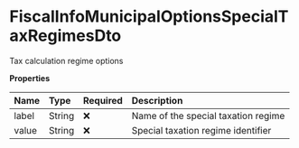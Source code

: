 # FiscalInfoMunicipalOptionsSpecialTaxRegimesDto

Tax calculation regime options

**Properties**

| Name  | Type   | Required | Description                         |
| :---- | :----- | :------- | :---------------------------------- |
| label | String | ❌       | Name of the special taxation regime |
| value | String | ❌       | Special taxation regime identifier  |

<!-- This file was generated by liblab | https://liblab.com/ -->
